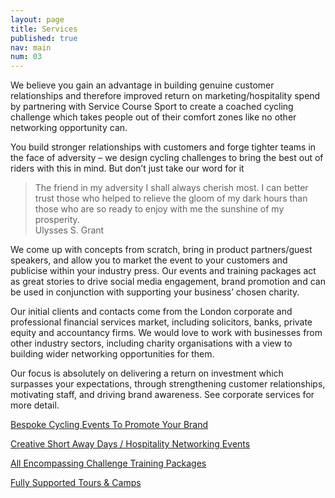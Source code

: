 ```yaml
---
layout: page
title: Services
published: true
nav: main
num: 03
---
```


We believe you gain an advantage in building genuine customer relationships and therefore improved return on marketing/hospitality spend by partnering with Service Course Sport to create a coached cycling challenge which takes people out of their comfort zones like no other networking opportunity can.

You build stronger relationships with customers and forge tighter teams in the face of adversity – we design cycling challenges to bring the best out of riders with this in mind. But don’t just take our word for it

<blockquote>The friend in my adversity I shall always cherish most. I can better trust those who helped to relieve the gloom of my dark hours than those who are so ready to enjoy with me the sunshine of my prosperity.
<footer>Ulysses S. Grant</footer>
</blockquote>

We come up with concepts from scratch, bring in product partners/guest speakers, and allow you to market the event to your customers and publicise within your industry press. Our events and training packages act as great stories to drive social media engagement, brand promotion and can be used in conjunction with supporting your business’ chosen charity.

Our initial clients and contacts come from the London corporate and professional financial services market, including solicitors, banks, private equity and accountancy firms. We would love to work with businesses from other industry sectors, including charity organisations with a view to building wider networking opportunities for them.

Our focus is absolutely on delivering a return on investment which surpasses your expectations, through strengthening customer relationships, motivating staff, and driving brand awareness. See corporate services for more detail.

[Bespoke Cycling Events To Promote Your Brand](/events)

[Creative Short Away Days / Hospitality Networking Events](/away-days)

[All Encompassing Challenge Training Packages](/challange)

[Fully Supported Tours & Camps](/supported)